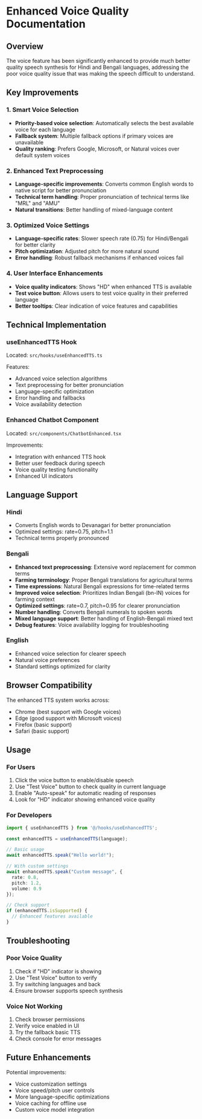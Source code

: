 # Enhanced Voice Quality Documentation

## Overview
The voice feature has been significantly enhanced to provide much better quality speech synthesis for Hindi and Bengali languages, addressing the poor voice quality issue that was making the speech difficult to understand.

## Key Improvements

### 1. Smart Voice Selection
- **Priority-based voice selection**: Automatically selects the best available voice for each language
- **Fallback system**: Multiple fallback options if primary voices are unavailable
- **Quality ranking**: Prefers Google, Microsoft, or Natural voices over default system voices

### 2. Enhanced Text Preprocessing
- **Language-specific improvements**: Converts common English words to native script for better pronunciation
- **Technical term handling**: Proper pronunciation of technical terms like "MRL" and "AMU"
- **Natural transitions**: Better handling of mixed-language content

### 3. Optimized Voice Settings
- **Language-specific rates**: Slower speech rate (0.75) for Hindi/Bengali for better clarity
- **Pitch optimization**: Adjusted pitch for more natural sound
- **Error handling**: Robust fallback mechanisms if enhanced voices fail

### 4. User Interface Enhancements
- **Voice quality indicators**: Shows "HD" when enhanced TTS is available
- **Test voice button**: Allows users to test voice quality in their preferred language
- **Better tooltips**: Clear indication of voice features and capabilities

## Technical Implementation

### useEnhancedTTS Hook
Located: `src/hooks/useEnhancedTTS.ts`

Features:
- Advanced voice selection algorithms
- Text preprocessing for better pronunciation
- Language-specific optimization
- Error handling and fallbacks
- Voice availability detection

### Enhanced Chatbot Component
Located: `src/components/ChatbotEnhanced.tsx`

Improvements:
- Integration with enhanced TTS hook
- Better user feedback during speech
- Voice quality testing functionality
- Enhanced UI indicators

## Language Support

### Hindi
- Converts English words to Devanagari for better pronunciation
- Optimized settings: rate=0.75, pitch=1.1
- Technical terms properly pronounced

### Bengali  
- **Enhanced text preprocessing**: Extensive word replacement for common terms
- **Farming terminology**: Proper Bengali translations for agricultural terms
- **Time expressions**: Natural Bengali expressions for time-related terms
- **Improved voice selection**: Prioritizes Indian Bengali (bn-IN) voices for farming context
- **Optimized settings**: rate=0.7, pitch=0.95 for clearer pronunciation
- **Number handling**: Converts Bengali numerals to spoken words
- **Mixed language support**: Better handling of English-Bengali mixed text
- **Debug features**: Voice availability logging for troubleshooting

### English
- Enhanced voice selection for clearer speech
- Natural voice preferences
- Standard settings optimized for clarity

## Browser Compatibility

The enhanced TTS system works across:
- Chrome (best support with Google voices)
- Edge (good support with Microsoft voices)
- Firefox (basic support)
- Safari (basic support)

## Usage

### For Users
1. Click the voice button to enable/disable speech
2. Use "Test Voice" button to check quality in current language
3. Enable "Auto-speak" for automatic reading of responses
4. Look for "HD" indicator showing enhanced voice quality

### For Developers
```typescript
import { useEnhancedTTS } from '@/hooks/useEnhancedTTS';

const enhancedTTS = useEnhancedTTS(language);

// Basic usage
await enhancedTTS.speak("Hello world!");

// With custom settings
await enhancedTTS.speak("Custom message", {
  rate: 0.8,
  pitch: 1.2,
  volume: 0.9
});

// Check support
if (enhancedTTS.isSupported) {
  // Enhanced features available
}
```

## Troubleshooting

### Poor Voice Quality
1. Check if "HD" indicator is showing
2. Use "Test Voice" button to verify
3. Try switching languages and back
4. Ensure browser supports speech synthesis

### Voice Not Working
1. Check browser permissions
2. Verify voice enabled in UI
3. Try the fallback basic TTS
4. Check console for error messages

## Future Enhancements

Potential improvements:
- Voice customization settings
- Voice speed/pitch user controls
- More language-specific optimizations
- Voice caching for offline use
- Custom voice model integration